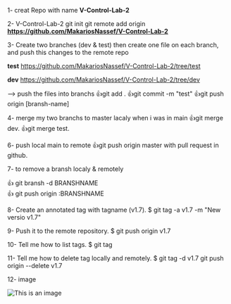 1- creat Repo with name **V-Control-Lab-2**

2- V-Control-Lab-2 git init git remote add origin
**https://github.com/MakariosNassef/V-Control-Lab-2**

3- Create two branches (dev & test) then create one file on each branch, and push this changes to the remote repo

**test** https://github.com/MakariosNassef/V-Control-Lab-2/tree/test

**dev**  https://github.com/MakariosNassef/V-Control-Lab-2/tree/dev

--> push the files into branchs
    :+1:git add . 
    :+1:git commit -m "test" 
    :+1:git push origin [bransh-name]
    
4- merge my two branchs to master lacaly when i was in main 
    :+1:git merge dev.
    :+1:git merge test.
    
6- push local main to remote
    :+1:git push origin master with pull request in github.

7- to remove a bransh localy & remotely

:+1: git bransh -d BRANSHNAME  
:+1: git push origin :BRANSHNAME

8- Create an annotated tag with tagname (v1.7).
$ git tag -a v1.7 -m "New versio v1.7"

9- Push it to the remote repository.
$ git push origin v1.7

10- Tell me how to list tags.
$ git tag

11- Tell me how to delete tag locally and remotely.
$ git tag -d v1.7 git push origin --delete v1.7

12- image

![This is an image](https://i.redd.it/gw8idnezl1i91.png)
